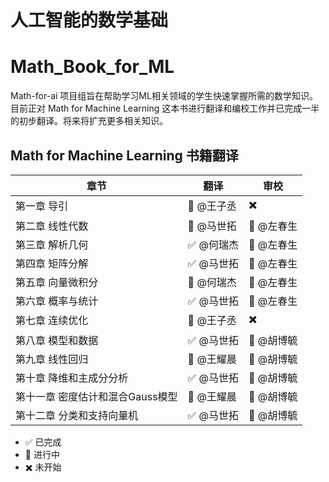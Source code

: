 # 人工智能的数学基础

# Math_Book_for_ML

Math-for-ai 项目组旨在帮助学习ML相关领域的学生快速掌握所需的数学知识。目前正对 Math for Machine Learning 这本书进行翻译和编校工作并已完成一半的初步翻译。将来将扩充更多相关知识。

## Math for Machine Learning 书籍翻译


| 章节 | 翻译 | 审校 |
| ---- | ---- | ---- |
| 第一章 导引 | :large_blue_diamond: @王子丞 | :heavy_multiplication_x: |
| 第二章 线性代数 |:large_blue_diamond: @马世拓| :large_blue_diamond: @左春生 |
| 第三章 解析几何 |:white_check_mark: @何瑞杰| :large_blue_diamond: @左春生|
| 第四章 矩阵分解 |:white_check_mark: @马世拓| :large_blue_diamond: @左春生|
| 第五章 向量微积分 |:large_blue_diamond: @何瑞杰| :large_blue_diamond: @左春生|
| 第六章 概率与统计 |:white_check_mark: @马世拓| :large_blue_diamond: @左春生|
| 第七章 连续优化 | :large_blue_diamond: @王子丞 | :heavy_multiplication_x: |
| 第八章 模型和数据 |:white_check_mark: @马世拓| :large_blue_diamond: @胡博毓 |
| 第九章 线性回归 | :large_blue_diamond: @王耀晨 | :large_blue_diamond: @胡博毓 |
| 第十章 降维和主成分分析 |:white_check_mark: @马世拓| :large_blue_diamond: @胡博毓 |
| 第十一章 密度估计和混合Gauss模型 | :large_blue_diamond: @王耀晨 | :large_blue_diamond: @胡博毓 |
| 第十二章 分类和支持向量机 |:white_check_mark: @马世拓| :large_blue_diamond: @胡博毓 |



* :white_check_mark: 已完成
* :large_blue_diamond: 进行中
* :heavy_multiplication_x: 未开始​

